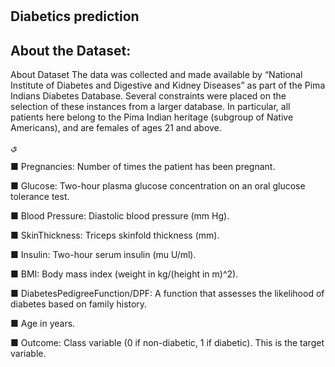 #
## **Diabetics prediction**

## About the Dataset:

About Dataset The data was collected and made available by “National Institute of Diabetes and Digestive and Kidney Diseases” as part of the Pima Indians Diabetes Database. Several constraints were placed on the selection of these instances from a larger database. In particular, all patients here belong to the Pima Indian heritage (subgroup of Native Americans), and are females of ages 21 and above.

ي

■ Pregnancies: Number of times the patient has been pregnant.

■ Glucose: Two-hour plasma glucose concentration on an oral glucose tolerance test.

■ Blood Pressure: Diastolic blood pressure (mm Hg).

■ SkinThickness: Triceps skinfold thickness (mm).

■ Insulin: Two-hour serum insulin (mu U/ml).

■ BMI: Body mass index (weight in kg/(height in m)^2).

■ DiabetesPedigreeFunction/DPF: A function that assesses the likelihood of diabetes based on family history.

■ Age in years.

■ Outcome: Class variable (0 if non-diabetic, 1 if diabetic). This is the target variable.
